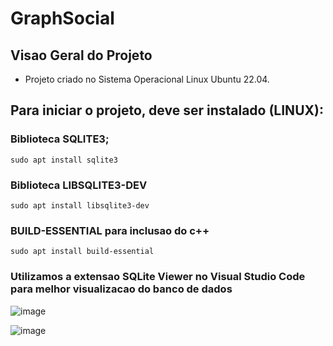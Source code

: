 # GraphSocial

## Visao Geral do Projeto
 - Projeto criado no Sistema Operacional Linux Ubuntu 22.04.


## Para iniciar o projeto, deve ser instalado (LINUX):
### Biblioteca SQLITE3;
    sudo apt install sqlite3

### Biblioteca LIBSQLITE3-DEV
    sudo apt install libsqlite3-dev

### BUILD-ESSENTIAL para inclusao do c++
    sudo apt install build-essential

### Utilizamos a extensao SQLite Viewer no Visual Studio Code para melhor visualizacao do banco de dados

![image](https://github.com/lucasfriedrichh/GraphSocial/assets/91904246/ef317c9e-3af7-45c6-a47a-fa741dca5b7e)

![image](https://github.com/lucasfriedrichh/GraphSocial/assets/91904246/d5aaf3d3-76fb-40d8-8588-e991ea0d5f87)
